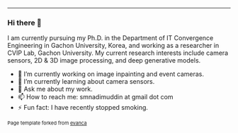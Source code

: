 ---
### Hi there 👋


I am currently pursuing my Ph.D. in the Department of IT Convergence Engineering in Gachon University, Korea, and working as a researcher in CVIP Lab, Gachon University. My current research interests include camera sensors, 2D & 3D image processing, and deep generative models.

- 🔭 I’m currently working on image inpainting and event cameras.
- 🌱 I’m currently learning about camera sensors.
- 💬 Ask me about my work.
- 📫 How to reach me: smnadimuddin at gmail dot com
- ⚡ Fun fact: I have recently stopped smoking. 


<p style="font-size:11px">Page template forked from <a href="https://github.com/evanca/quick-portfolio">evanca</a></p>
<!-- Remove above link if you don't want to attibute -->
